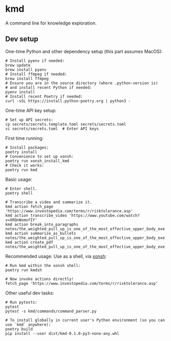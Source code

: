 # kmd

A command line for knowledge exploration.

## Dev setup

One-time Python and other dependency setup (this part assumes MacOS):

```
# Install pyenv if needed:
brew update
brew install pyenv
# Install ffmpeg if needed:
brew install ffmpeg
# Ensure you are in the source directory (where .python-version is)
# and install recent Python if needed:
pyenv install
# Install recent Poetry if needed:
curl -sSL https://install.python-poetry.org | python3 -
```

One-time API key setup:

```
# Set up API secrets:
cp secrets/secrets.template.toml secrets/secrets.toml  
vi secrets/secrets.toml  # Enter API keys
```

First time running:

```
# Install packages:
poetry install
# Convenience to set up xonsh:
poetry run xonsh_install_kmd
# Check it works:
poetry run kmd
```

Basic usage:

```
# Enter shell.
poetry shell

# Transcribe a video and summarize it.
kmd action fetch_page 'https://www.investopedia.com/terms/r/risktolerance.asp'
kmd action transcribe_video 'https://www.youtube.com/watch?v=XRQnWomofIY'
kmd action break_into_paragraphs notes/the_weighted_pull_up_is_one_of_the_most_effective_upper_body_exe.note.txt
kmd action summarize_as_bullets notes/the_weighted_pull_up_is_one_of_the_most_effective_upper_body_exe.note.txt
kmd action create_pdf notes/the_weighted_pull_up_is_one_of_the_most_effective_upper_body_exe.note.md
```

Recommended usage: Use as a shell, via [xonsh](https://xon.sh/):

```
# Run kmd within the xonsh shell:
poetry run kmdsh

# Now invoke actions directly!
fetch_page 'https://www.investopedia.com/terms/r/risktolerance.asp'
```

Other useful dev tasks:

```
# Run pytests:
pytest
pytest -s kmd/commands/command_parser.py

# To install globally in current user's Python environment (so you can use `kmd` anywhere):
poetry build
pip install --user dist/kmd-0.1.0-py3-none-any.whl 
```
